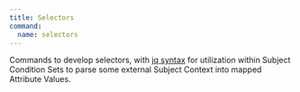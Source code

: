 ```yaml
---
title: Selectors
command:
  name: selectors
---
```


Commands to develop selectors, with [jq syntax](https://jqlang.github.io/jq/manual/) for utilization
within Subject Condition Sets to parse some external Subject Context into mapped Attribute
Values.
